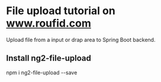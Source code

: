 # File upload tutorial on www.roufid.com
Upload file from a input or drap area to Spring Boot backend.

## Install ng2-file-upload
npm i ng2-file-upload --save

